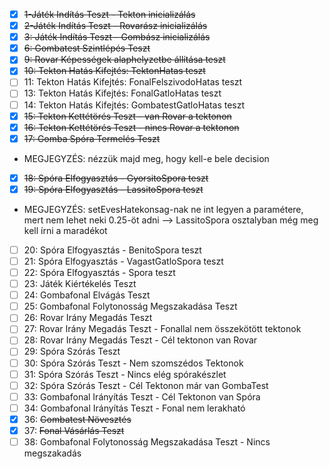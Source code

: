 - [x] ~~1-Játék Indítás Teszt - Tekton inicializálás~~
- [x] ~~2-Játék Indítás Teszt - Rovarász inicializálás~~
- [x] ~~3: Játék Indítás Teszt - Gombász inicializálás~~
- [x] ~~6: Gombatest Szintlépés Teszt~~
- [x] ~~9: Rovar Képességek alaphelyzetbe állítása teszt~~
- [x] ~~10: Tekton Hatás Kifejtés: TektonHatas teszt~~
- [ ] 11: Tekton Hatás Kifejtés: FonalFelszivodoHatas teszt
- [ ] 13: Tekton Hatás Kifejtés: FonalGatloHatas teszt
- [ ] 14: Tekton Hatás Kifejtés: GombatestGatloHatas teszt
- [x] ~~15: Tekton Kettétörés Teszt - van Rovar a tektonon~~
- [x] ~~16: Tekton Kettétörés Teszt - nincs Rovar a tektonon~~
- [x] ~~17: Gomba Spóra Termelés Teszt~~ 
- MEGJEGYZÉS: nézzük majd meg, hogy kell-e bele decision
- [x] ~~18: Spóra Elfogyasztás - GyorsitoSpora teszt~~
- [x] ~~19: Spóra Elfogyasztás - LassitoSpora teszt~~
- MEGJEGYZÉS: setEvesHatekonsag-nak ne int legyen a paramétere, mert nem lehet neki 0.25-öt adni --> LassitoSpora osztalyban még meg kell írni a maradékot
- [ ] 20: Spóra Elfogyasztás - BenitoSpora teszt
- [ ] 21: Spóra Elfogyasztás - VagastGatloSpora teszt
- [ ] 22: Spóra Elfogyasztás - Spora teszt
- [ ] 23: Játék Kiértékelés Teszt
- [ ] 24: Gombafonal Elvágás Teszt
- [ ] 25: Gombafonal Folytonosság Megszakadása Teszt
- [ ] 26: Rovar Irány Megadás Teszt
- [ ] 27: Rovar Irány Megadás Teszt - Fonallal nem összekötött tektonok
- [ ] 28: Rovar Irány Megadás Teszt - Cél tektonon van Rovar
- [ ] 29: Spóra Szórás Teszt
- [ ] 30: Spóra Szórás Teszt - Nem szomszédos Tektonok
- [ ] 31: Spóra Szórás Teszt - Nincs elég spórakészlet
- [ ] 32: Spóra Szórás Teszt - Cél Tektonon már van GombaTest
- [ ] 33: Gombafonal Irányítás Teszt - Cél Tektonon van Spóra
- [ ] 34: Gombafonal Irányítás Teszt - Fonal nem lerakható
- [x] 36: ~~Gombatest Növesztés~~
- [x] 37: ~~Fonal Vásárlás Teszt~~
- [ ] 38: Gombafonal Folytonosság Megszakadása Teszt - Nincs megszakadás
